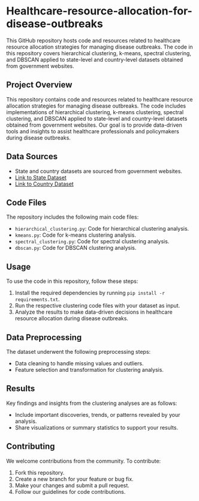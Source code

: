 # Healthcare-resource-allocation-for-disease-outbreaks
This GitHub repository hosts code and resources related to healthcare resource allocation strategies for managing disease outbreaks. The code in this repository covers hierarchical clustering, k-means, spectral clustering, and DBSCAN applied to state-level and country-level datasets obtained from government websites. 

## Project Overview
This repository contains code and resources related to healthcare resource allocation strategies for managing disease outbreaks. The code includes implementations of hierarchical clustering, k-means clustering, spectral clustering, and DBSCAN applied to state-level and country-level datasets obtained from government websites. Our goal is to provide data-driven tools and insights to assist healthcare professionals and policymakers during disease outbreaks.

## Data Sources
- State and country datasets are sourced from government websites.
- [Link to State Dataset](data.gov.in)
- [Link to Country Dataset](data.cdc.gov)

## Code Files
The repository includes the following main code files:
- `hierarchical_clustering.py`: Code for hierarchical clustering analysis.
- `kmeans.py`: Code for k-means clustering analysis.
- `spectral_clustering.py`: Code for spectral clustering analysis.
- `dbscan.py`: Code for DBSCAN clustering analysis.

## Usage
To use the code in this repository, follow these steps:
1. Install the required dependencies by running `pip install -r requirements.txt`.
2. Run the respective clustering code files with your dataset as input.
3. Analyze the results to make data-driven decisions in healthcare resource allocation during disease outbreaks.

## Data Preprocessing
The dataset underwent the following preprocessing steps:
- Data cleaning to handle missing values and outliers.
- Feature selection and transformation for clustering analysis.

## Results
Key findings and insights from the clustering analyses are as follows:
- Include important discoveries, trends, or patterns revealed by your analysis.
- Share visualizations or summary statistics to support your results.

## Contributing
We welcome contributions from the community. To contribute:
1. Fork this repository.
2. Create a new branch for your feature or bug fix.
3. Make your changes and submit a pull request.
4. Follow our guidelines for code contributions.
